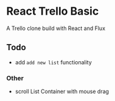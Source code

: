 # React Trello Basic

A Trello clone build with React and Flux

## Todo

- add `add new list` functionality

### Other

- scroll List Container with mouse drag
